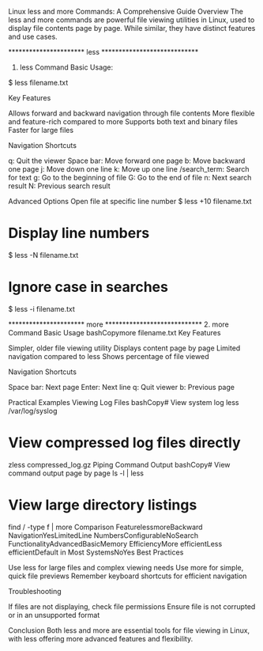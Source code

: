 Linux less and more Commands: A Comprehensive Guide
Overview
The less and more commands are powerful file viewing utilities in Linux, used to display file contents page by page. While similar, they have distinct features and use cases.

********************** less ****************************

1. less Command
Basic Usage:

$ less filename.txt


Key Features

Allows forward and backward navigation through file contents
More flexible and feature-rich compared to more
Supports both text and binary files
Faster for large files

Navigation Shortcuts

q: Quit the viewer
Space bar: Move forward one page
b: Move backward one page
j: Move down one line
k: Move up one line
/search_term: Search for text
g: Go to the beginning of file
G: Go to the end of file
n: Next search result
N: Previous search result

Advanced Options
Open file at specific line number
$ less +10 filename.txt

# Display line numbers
$ less -N filename.txt

# Ignore case in searches
$ less -i filename.txt

********************** more ****************************
2. more Command
Basic Usage
bashCopymore filename.txt
Key Features

Simpler, older file viewing utility
Displays content page by page
Limited navigation compared to less
Shows percentage of file viewed

Navigation Shortcuts

Space bar: Next page
Enter: Next line
q: Quit viewer
b: Previous page

Practical Examples
Viewing Log Files
bashCopy# View system log
less /var/log/syslog

# View compressed log files directly
zless compressed_log.gz
Piping Command Output
bashCopy# View command output page by page
ls -l | less

# View large directory listings
find / -type f | more
Comparison
FeaturelessmoreBackward NavigationYesLimitedLine NumbersConfigurableNoSearch FunctionalityAdvancedBasicMemory EfficiencyMore efficientLess efficientDefault in Most SystemsNoYes
Best Practices

Use less for large files and complex viewing needs
Use more for simple, quick file previews
Remember keyboard shortcuts for efficient navigation

Troubleshooting

If files are not displaying, check file permissions
Ensure file is not corrupted or in an unsupported format

Conclusion
Both less and more are essential tools for file viewing in Linux, with less offering more advanced features and flexibility.